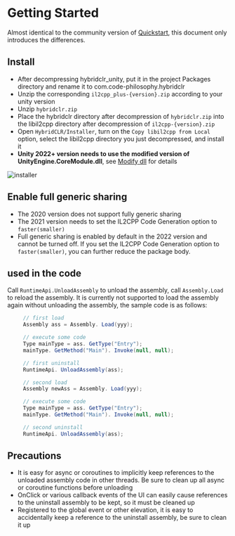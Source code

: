 # Getting Started 

Almost identical to the community version of [Quickstart](../../beginner/quickstart.md), this document only introduces the differences.

## Install

- After decompressing hybridclr_unity, put it in the project Packages directory and rename it to com.code-philosophy.hybridclr
- Unzip the corresponding `il2cpp_plus-{version}.zip` according to your unity version
- Unzip `hybridclr.zip`
- Place the hybridclr directory after decompression of `hybridclr.zip` into the libil2cpp directory after decompression of `il2cpp-{version}.zip`
- Open `HybridCLR/Installer`, turn on the `Copy libil2cpp from Local` option, select the libil2cpp directory you just decompressed, and install it
- **Unity 2022+ version needs to use the modified version of UnityEngine.CoreModule.dll**, see [Modify dll](modifydll.md) for details

![installer](/img/hybridclr/ultimate-installer.jpg)

## Enable full generic sharing

- The 2020 version does not support fully generic sharing
- The 2021 version needs to set the IL2CPP Code Generation option to `faster(smaller)`
- Full generic sharing is enabled by default in the 2022 version and cannot be turned off. If you set the IL2CPP Code Generation option to `faster(smaller)`, you can further reduce the package body.

## used in the code

Call `RuntimeApi.UnloadAssembly` to unload the assembly, call `Assembly.Load` to reload the assembly. It is currently not supported to load the assembly again without unloading the assembly, the sample code is as follows:

```csharp
     // first load
     Assembly ass = Assembly. Load(yyy);

     // execute some code
     Type mainType = ass. GetType("Entry");
     mainType. GetMethod("Main"). Invoke(null, null);

     // first uninstall
     RuntimeApi. UnloadAssembly(ass);

     // second load
     Assembly newAss = Assembly. Load(yyy);

     // execute some code
     Type mainType = ass. GetType("Entry");
     mainType. GetMethod("Main"). Invoke(null, null);

     // second uninstall
     RuntimeApi. UnloadAssembly(ass);
```

## Precautions

- It is easy for async or coroutines to implicitly keep references to the unloaded assembly code in other threads. Be sure to clean up all async or coroutine functions before unloading
- OnClick or various callback events of the UI can easily cause references to the uninstall assembly to be kept, so it must be cleaned up
- Registered to the global event or other elevation, it is easy to accidentally keep a reference to the uninstall assembly, be sure to clean it up